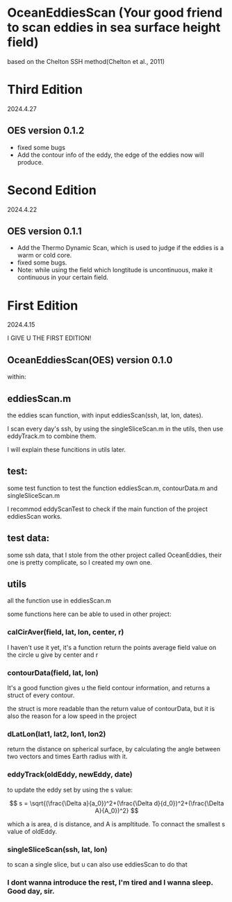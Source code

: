 # OceanEddiesScan (Your good friend to scan eddies in sea surface height field)

based on the Chelton SSH method(Chelton et al., 2011)

# Third Edition

2024.4.27

## OES version 0.1.2

- fixed some bugs
- Add the contour info of the eddy, the edge of the eddies now will produce.

# Second Edition

2024.4.22

## OES version 0.1.1

- Add the Thermo Dynamic Scan, which is used to judge if the eddies is a warm or cold core.
- fixed some bugs.
- Note: while using the field which longtitude is uncontinuous, make it continuous in your certain field.

# First Edition

2024.4.15

I GIVE U THE FIRST EDITION!

## OceanEddiesScan(OES) version 0.1.0

within:

## eddiesScan.m

the eddies scan function, with input eddiesScan(ssh, lat, lon, dates).

I scan every day's ssh, by using the singleSliceScan.m in the utils, then use eddyTrack.m to combine them.

I will explain these funcitions in utils later.

## test:

some test function to test the function eddiesScan.m, contourData.m and singleSliceScan.m

I recommod eddyScanTest to check if the main function of the project eddiesScan works.

## test data:

some ssh data, that I stole from the other project called OceanEddies, their one is pretty complicate, so I created my own one.

## utils

all the function use in eddiesScan.m

some functions here can be able to used in other project:

### calCirAver(field, lat, lon, center, r)

I haven't use it yet, it's a function return the points average field value on the circle u give by center and r

### contourData(field, lat, lon)

It's a good function gives u the field contour information, and returns a struct of every contour.

the struct is more readable than the return value of contourData, but it is also the reason for a low speed in the project

### dLatLon(lat1, lat2, lon1, lon2)

return the distance on spherical surface, by calculating the angle between two vectors and times Earth radius with it.

### eddyTrack(oldEddy, newEddy, date)

to update the eddy set by using the s value:

$$
s = \sqrt{(\frac{\Delta a}{a_0})^2+(\frac{\Delta d}{d_0})^2+(\frac{\Delta A}{A_0})^2} 
$$

which a is area, d is distance, and A is ampltitude. To connact the smallest s value of oldEddy.

### singleSliceScan(ssh, lat, lon)

to scan a single slice, but u can also use eddiesScan to do that

### I dont wanna introduce the rest, I'm tired and I wanna sleep. Good day, sir.
